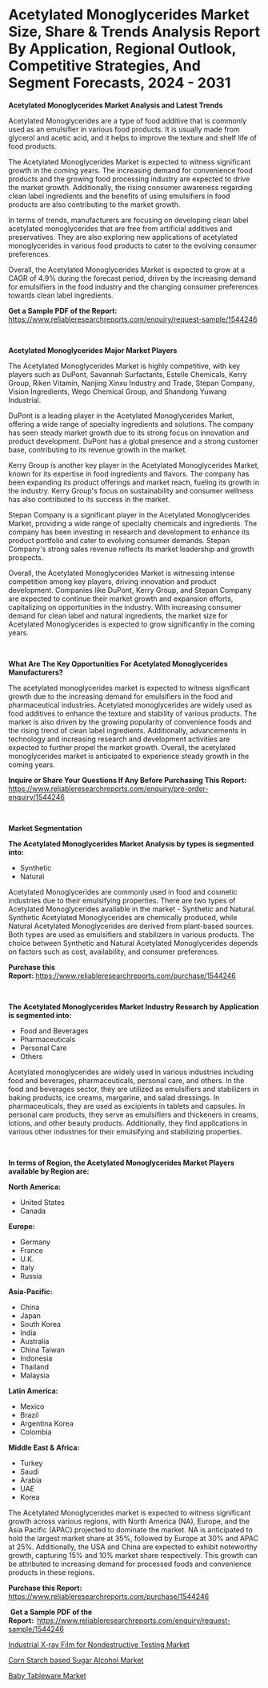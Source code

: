 <p><h1>Acetylated Monoglycerides Market Size, Share & Trends Analysis Report By Application, Regional Outlook, Competitive Strategies, And Segment Forecasts, 2024 - 2031</h1></p><p><strong>Acetylated Monoglycerides Market Analysis and Latest Trends</strong></p>
<p><p>Acetylated Monoglycerides are a type of food additive that is commonly used as an emulsifier in various food products. It is usually made from glycerol and acetic acid, and it helps to improve the texture and shelf life of food products.</p><p>The Acetylated Monoglycerides Market is expected to witness significant growth in the coming years. The increasing demand for convenience food products and the growing food processing industry are expected to drive the market growth. Additionally, the rising consumer awareness regarding clean label ingredients and the benefits of using emulsifiers in food products are also contributing to the market growth.</p><p>In terms of trends, manufacturers are focusing on developing clean label acetylated monoglycerides that are free from artificial additives and preservatives. They are also exploring new applications of acetylated monoglycerides in various food products to cater to the evolving consumer preferences.</p><p>Overall, the Acetylated Monoglycerides Market is expected to grow at a CAGR of 4.9% during the forecast period, driven by the increasing demand for emulsifiers in the food industry and the changing consumer preferences towards clean label ingredients.</p></p>
<p><strong>Get a Sample PDF of the Report:&nbsp;</strong> <a href="https://www.reliableresearchreports.com/enquiry/request-sample/1544246">https://www.reliableresearchreports.com/enquiry/request-sample/1544246</a></p>
<p>&nbsp;</p>
<p><strong>Acetylated Monoglycerides Major Market Players</strong></p>
<p><p>The Acetylated Monoglycerides Market is highly competitive, with key players such as DuPont, Savannah Surfactants, Estelle Chemicals, Kerry Group, Riken Vitamin, Nanjing Xinxu Industry and Trade, Stepan Company, Vision Ingredients, Wego Chemical Group, and Shandong Yuwang Industrial.</p><p>DuPont is a leading player in the Acetylated Monoglycerides Market, offering a wide range of specialty ingredients and solutions. The company has seen steady market growth due to its strong focus on innovation and product development. DuPont has a global presence and a strong customer base, contributing to its revenue growth in the market.</p><p>Kerry Group is another key player in the Acetylated Monoglycerides Market, known for its expertise in food ingredients and flavors. The company has been expanding its product offerings and market reach, fueling its growth in the industry. Kerry Group's focus on sustainability and consumer wellness has also contributed to its success in the market.</p><p>Stepan Company is a significant player in the Acetylated Monoglycerides Market, providing a wide range of specialty chemicals and ingredients. The company has been investing in research and development to enhance its product portfolio and cater to evolving consumer demands. Stepan Company's strong sales revenue reflects its market leadership and growth prospects.</p><p>Overall, the Acetylated Monoglycerides Market is witnessing intense competition among key players, driving innovation and product development. Companies like DuPont, Kerry Group, and Stepan Company are expected to continue their market growth and expansion efforts, capitalizing on opportunities in the industry. With increasing consumer demand for clean label and natural ingredients, the market size for Acetylated Monoglycerides is expected to grow significantly in the coming years.</p></p>
<p>&nbsp;</p>
<p><strong>What Are The Key Opportunities For Acetylated Monoglycerides Manufacturers?</strong></p>
<p><p>The acetylated monoglycerides market is expected to witness significant growth due to the increasing demand for emulsifiers in the food and pharmaceutical industries. Acetylated monoglycerides are widely used as food additives to enhance the texture and stability of various products. The market is also driven by the growing popularity of convenience foods and the rising trend of clean label ingredients. Additionally, advancements in technology and increasing research and development activities are expected to further propel the market growth. Overall, the acetylated monoglycerides market is anticipated to experience steady growth in the coming years.</p></p>
<p><strong>Inquire or Share Your Questions If Any Before Purchasing This Report:</strong> <a href="https://www.reliableresearchreports.com/enquiry/pre-order-enquiry/1544246">https://www.reliableresearchreports.com/enquiry/pre-order-enquiry/1544246</a></p>
<p>&nbsp;</p>
<p><strong>Market Segmentation</strong></p>
<p><strong>The Acetylated Monoglycerides Market Analysis by types is segmented into:</strong></p>
<p><ul><li>Synthetic</li><li>Natural</li></ul></p>
<p><p>Acetylated Monoglycerides are commonly used in food and cosmetic industries due to their emulsifying properties. There are two types of Acetylated Monoglycerides available in the market - Synthetic and Natural. Synthetic Acetylated Monoglycerides are chemically produced, while Natural Acetylated Monoglycerides are derived from plant-based sources. Both types are used as emulsifiers and stabilizers in various products. The choice between Synthetic and Natural Acetylated Monoglycerides depends on factors such as cost, availability, and consumer preferences.</p></p>
<p><strong>Purchase this Report:&nbsp;</strong><a href="https://www.reliableresearchreports.com/purchase/1544246">https://www.reliableresearchreports.com/purchase/1544246</a></p>
<p>&nbsp;</p>
<p><strong>The Acetylated Monoglycerides Market Industry Research by Application is segmented into:</strong></p>
<p><ul><li>Food and Beverages</li><li>Pharmaceuticals</li><li>Personal Care</li><li>Others</li></ul></p>
<p><p>Acetylated monoglycerides are widely used in various industries including food and beverages, pharmaceuticals, personal care, and others. In the food and beverages sector, they are utilized as emulsifiers and stabilizers in baking products, ice creams, margarine, and salad dressings. In pharmaceuticals, they are used as excipients in tablets and capsules. In personal care products, they serve as emulsifiers and thickeners in creams, lotions, and other beauty products. Additionally, they find applications in various other industries for their emulsifying and stabilizing properties.</p></p>
<p>&nbsp;</p>
<p><strong>In terms of Region, the Acetylated Monoglycerides Market Players available by Region are:</strong></p>
<p>
    <p> <strong> North America: </strong>
        <ul>
            <li>United States</li>
            <li>Canada</li>
        </ul>
        </p> 
    <p> <strong> Europe: </strong>
        <ul>
            <li>Germany</li>
            <li>France</li>
            <li>U.K.</li>
            <li>Italy</li>
            <li>Russia</li>
        </ul>
        </p> 
    <p> <strong> Asia-Pacific: </strong>
        <ul>
            <li>China</li>
            <li>Japan</li>
            <li>South Korea</li>
            <li>India</li>
            <li>Australia</li>
            <li>China Taiwan</li>
            <li>Indonesia</li>
            <li>Thailand</li>
            <li>Malaysia</li>
        </ul>
        </p> 
    <p> <strong> Latin America: </strong>
        <ul>
            <li>Mexico</li>
            <li>Brazil</li>
            <li>Argentina Korea</li>
            <li>Colombia</li>
        </ul>
        </p> 
    <p> <strong> Middle East & Africa: </strong>
        <ul>
            <li>Turkey</li>
            <li>Saudi</li>
            <li>Arabia</li>
            <li>UAE</li>
            <li>Korea</li>
        </ul>
    </p>
    </p>
<p><p>The Acetylated Monoglycerides market is expected to witness significant growth across various regions, with North America (NA), Europe, and the Asia Pacific (APAC) projected to dominate the market. NA is anticipated to hold the largest market share at 35%, followed by Europe at 30% and APAC at 25%. Additionally, the USA and China are expected to exhibit noteworthy growth, capturing 15% and 10% market share respectively. This growth can be attributed to increasing demand for processed foods and convenience products in these regions.</p></p>
<p><strong>Purchase this Report: </strong><a href="https://www.reliableresearchreports.com/purchase/1544246">https://www.reliableresearchreports.com/purchase/1544246</a></p>
<p>&nbsp;<strong>Get a Sample PDF of the Report:&nbsp;&nbsp;</strong><a href="https://www.reliableresearchreports.com/enquiry/request-sample/1544246">https://www.reliableresearchreports.com/enquiry/request-sample/1544246</a></p>
<p><strong></strong></p>
<p><p><a href="https://view.publitas.com/reportprime-1/decoding-the-industrial-x-ray-film-for-nondestructive-testing-market-a-deep-dive-into-the-latest-market-trends-market-segmentation-and-competitive-analysis/">Industrial X-ray Film for Nondestructive Testing Market</a></p><p><a href="https://view.publitas.com/reportprime-1/corn-starch-based-sugar-alcohol-market-research-report-provides-critical-insights-that-can-help-shape-business-development-and-investment-strategies/">Corn Starch based Sugar Alcohol Market</a></p><p><a href="https://view.publitas.com/reportprime-1/baby-tableware-market-research-report-the-key-to-successful-business-strategy-forecasted-for-period-from-2023-2030/">Baby Tableware Market</a></p></p>